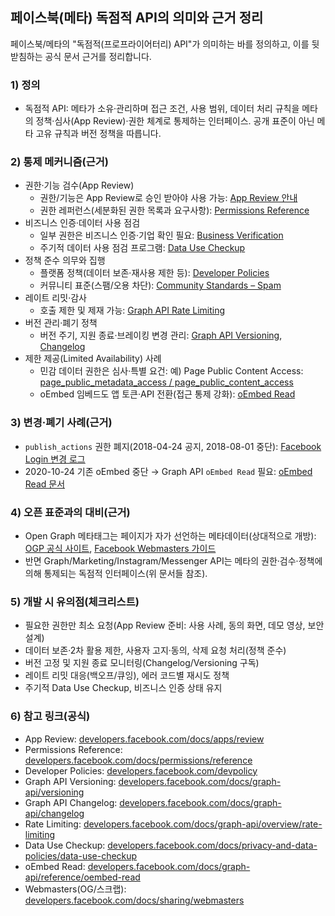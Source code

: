 ## 페이스북(메타) 독점적 API의 의미와 근거 정리

페이스북/메타의 "독점적(프로프라이어터리) API"가 의미하는 바를 정의하고, 이를 뒷받침하는 공식 문서 근거를 정리합니다.

### 1) 정의
- 독점적 API: 메타가 소유·관리하며 접근 조건, 사용 범위, 데이터 처리 규칙을 메타의 정책·심사(App Review)·권한 체계로 통제하는 인터페이스. 공개 표준이 아닌 메타 고유 규칙과 버전 정책을 따릅니다.

### 2) 통제 메커니즘(근거)
- 권한·기능 검수(App Review)
  - 권한/기능은 App Review로 승인 받아야 사용 가능: [App Review 안내](https://developers.facebook.com/docs/apps/review/)
  - 권한 레퍼런스(세분화된 권한 목록과 요구사항): [Permissions Reference](https://developers.facebook.com/docs/permissions/reference)
- 비즈니스 인증·데이터 사용 점검
  - 일부 권한은 비즈니스 인증·기업 확인 필요: [Business Verification](https://www.facebook.com/business/help/2058515294227817)
  - 주기적 데이터 사용 점검 프로그램: [Data Use Checkup](https://developers.facebook.com/docs/privacy-and-data-policies/data-use-checkup/)
- 정책 준수 의무와 집행
  - 플랫폼 정책(데이터 보존·재사용 제한 등): [Developer Policies](https://developers.facebook.com/devpolicy/)
  - 커뮤니티 표준(스팸/오용 차단): [Community Standards – Spam](https://transparency.fb.com/policies/community-standards/spam/)
- 레이트 리밋·감사
  - 호출 제한 및 제재 가능: [Graph API Rate Limiting](https://developers.facebook.com/docs/graph-api/overview/rate-limiting/)
- 버전 관리·폐기 정책
  - 버전 주기, 지원 종료·브레이킹 변경 관리: [Graph API Versioning](https://developers.facebook.com/docs/graph-api/versioning/), [Changelog](https://developers.facebook.com/docs/graph-api/changelog/)
- 제한 제공(Limited Availability) 사례
  - 민감 데이터 권한은 심사·특별 요건: 예) Page Public Content Access: [page_public_metadata_access / page_public_content_access](https://developers.facebook.com/docs/graph-api/reference/page)
  - oEmbed 임베드도 앱 토큰·API 전환(접근 통제 강화): [oEmbed Read](https://developers.facebook.com/docs/graph-api/reference/oembed-read/)

### 3) 변경·폐기 사례(근거)
- `publish_actions` 권한 폐지(2018-04-24 공지, 2018-08-01 중단): [Facebook Login 변경 로그](https://developers.facebook.com/docs/facebook-login/changelog/)
- 2020-10-24 기존 oEmbed 중단 → Graph API `oEmbed Read` 필요: [oEmbed Read 문서](https://developers.facebook.com/docs/graph-api/reference/oembed-read/)

### 4) 오픈 표준과의 대비(근거)
- Open Graph 메타태그는 페이지가 자가 선언하는 메타데이터(상대적으로 개방): [OGP 공식 사이트](https://ogp.me/), [Facebook Webmasters 가이드](https://developers.facebook.com/docs/sharing/webmasters/)
- 반면 Graph/Marketing/Instagram/Messenger API는 메타의 권한·검수·정책에 의해 통제되는 독점적 인터페이스(위 문서들 참조).

### 5) 개발 시 유의점(체크리스트)
- 필요한 권한만 최소 요청(App Review 준비: 사용 사례, 동의 화면, 데모 영상, 보안 설계)
- 데이터 보존·2차 활용 제한, 사용자 고지·동의, 삭제 요청 처리(정책 준수)
- 버전 고정 및 지원 종료 모니터링(Changelog/Versioning 구독)
- 레이트 리밋 대응(백오프/큐잉), 에러 코드별 재시도 정책
- 주기적 Data Use Checkup, 비즈니스 인증 상태 유지

### 6) 참고 링크(공식)
- App Review: [developers.facebook.com/docs/apps/review](https://developers.facebook.com/docs/apps/review/)
- Permissions Reference: [developers.facebook.com/docs/permissions/reference](https://developers.facebook.com/docs/permissions/reference)
- Developer Policies: [developers.facebook.com/devpolicy](https://developers.facebook.com/devpolicy/)
- Graph API Versioning: [developers.facebook.com/docs/graph-api/versioning](https://developers.facebook.com/docs/graph-api/versioning/)
- Graph API Changelog: [developers.facebook.com/docs/graph-api/changelog](https://developers.facebook.com/docs/graph-api/changelog/)
- Rate Limiting: [developers.facebook.com/docs/graph-api/overview/rate-limiting](https://developers.facebook.com/docs/graph-api/overview/rate-limiting/)
- Data Use Checkup: [developers.facebook.com/docs/privacy-and-data-policies/data-use-checkup](https://developers.facebook.com/docs/privacy-and-data-policies/data-use-checkup/)
- oEmbed Read: [developers.facebook.com/docs/graph-api/reference/oembed-read](https://developers.facebook.com/docs/graph-api/reference/oembed-read/)
- Webmasters(OG/스크랩): [developers.facebook.com/docs/sharing/webmasters](https://developers.facebook.com/docs/sharing/webmasters/)


